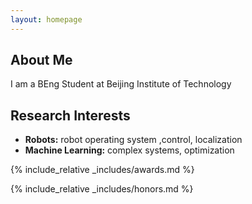 ```yaml
---
layout: homepage
---
```


## About Me

I am a BEng Student at Beijing Institute of Technology

## Research Interests

- **Robots:** robot operating system ,control, localization
- **Machine Learning:** complex systems, optimization


{% include_relative _includes/awards.md %}

{% include_relative _includes/honors.md %}
